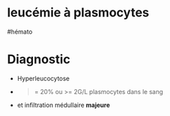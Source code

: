 # leucémie à plasmocytes
#hémato 



# Diagnostic


- Hyperleucocytose 
- >= 20% ou >= 2G/L plasmocytes dans le sang 
- et infiltration médullaire **majeure** 

